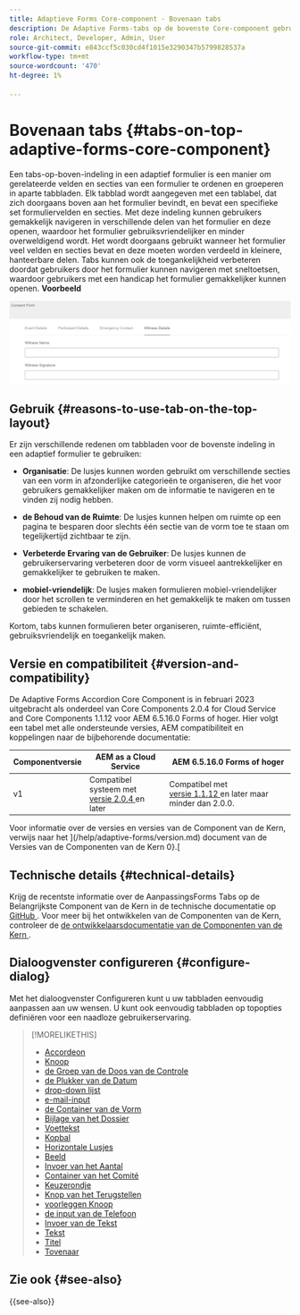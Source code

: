 ```yaml
---
title: Adaptieve Forms Core-component - Bovenaan tabs
description: De Adaptive Forms-tabs op de bovenste Core-component gebruiken of aanpassen.
role: Architect, Developer, Admin, User
source-git-commit: e843ccf5c030cd4f1015e3290347b5799828537a
workflow-type: tm+mt
source-wordcount: '470'
ht-degree: 1%

---
```



# Bovenaan tabs {#tabs-on-top-adaptive-forms-core-component}

Een tabs-op-boven-indeling in een adaptief formulier is een manier om gerelateerde velden en secties van een formulier te ordenen en groeperen in aparte tabbladen. Elk tabblad wordt aangegeven met een tablabel, dat zich doorgaans boven aan het formulier bevindt, en bevat een specifieke set formuliervelden en secties. Met deze indeling kunnen gebruikers gemakkelijk navigeren in verschillende delen van het formulier en deze openen, waardoor het formulier gebruiksvriendelijker en minder overweldigend wordt. Het wordt doorgaans gebruikt wanneer het formulier veel velden en secties bevat en deze moeten worden verdeeld in kleinere, hanteerbare delen. Tabs kunnen ook de toegankelijkheid verbeteren doordat gebruikers door het formulier kunnen navigeren met sneltoetsen, waardoor gebruikers met een handicap het formulier gemakkelijker kunnen openen.
**Voorbeeld**

![ lusjes bovenop ](/help/adaptive-forms/assets/tabs.png)

## Gebruik {#reasons-to-use-tab-on-the-top-layout}

Er zijn verschillende redenen om tabbladen voor de bovenste indeling in een adaptief formulier te gebruiken:

* **Organisatie**: De lusjes kunnen worden gebruikt om verschillende secties van een vorm in afzonderlijke categorieën te organiseren, die het voor gebruikers gemakkelijker maken om de informatie te navigeren en te vinden zij nodig hebben.

* **de Behoud van de Ruimte**: De lusjes kunnen helpen om ruimte op een pagina te besparen door slechts één sectie van de vorm toe te staan om tegelijkertijd zichtbaar te zijn.

* **Verbeterde Ervaring van de Gebruiker**: De lusjes kunnen de gebruikerservaring verbeteren door de vorm visueel aantrekkelijker en gemakkelijker te gebruiken te maken.

* **mobiel-vriendelijk**: De lusjes maken formulieren mobiel-vriendelijker door het scrollen te verminderen en het gemakkelijk te maken om tussen gebieden te schakelen.

Kortom, tabs kunnen formulieren beter organiseren, ruimte-efficiënt, gebruiksvriendelijk en toegankelijk maken.

## Versie en compatibiliteit {#version-and-compatibility}

De Adaptive Forms Accordion Core Component is in februari 2023 uitgebracht als onderdeel van Core Components 2.0.4 for Cloud Service and Core Components 1.1.12 voor AEM 6.5.16.0 Forms of hoger. Hier volgt een tabel met alle ondersteunde versies, AEM compatibiliteit en koppelingen naar de bijbehorende documentatie:

| Componentversie | AEM as a Cloud Service | AEM 6.5.16.0 Forms of hoger |
|---|---|---|
| v1 | Compatibel systeem met <br>[ versie 2.0.4 ](/help/adaptive-forms/version.md) en later | Compatibel met <br>[ versie 1.1.12 ](/help/adaptive-forms/version.md) en later maar minder dan 2.0.0. |

Voor informatie over de versies en versies van de Component van de Kern, verwijs naar het ](/help/adaptive-forms/version.md) document van de Versies van de Componenten van de Kern 0}.[

<!-- ## Sample Component Output {#sample-component-output}

To experience the Accordion Component as well as see examples of its configuration options as well as HTML and JSON output, visit the [Component Library](https://adobe.com/go/aem_cmp_library_accordion). -->

## Technische details {#technical-details}

Krijg de recentste informatie over de AanpassingsForms Tabs op de Belangrijkste Component van de Kern in de technische documentatie op [ GitHub ](https://github.com/adobe/aem-core-forms-components/tree/master/ui.af.apps/src/main/content/jcr_root/apps/core/fd/components/form/tabsontop/v1/tabsontop). Voor meer bij het ontwikkelen van de Componenten van de Kern, controleer de [ de ontwikkelaarsdocumentatie van de Componenten van de Kern ](/help/developing/overview.md).

## Dialoogvenster configureren {#configure-dialog}

Met het dialoogvenster Configureren kunt u uw tabbladen eenvoudig aanpassen aan uw wensen. U kunt ook eenvoudig tabbladen op topopties definiëren voor een naadloze gebruikerservaring.

<!--

## Related article {#related-article}

* [Create a standalone Adaptive Form](https://experienceleague.adobe.com/docs/experience-manager-cloud-service/content/forms/adaptive-forms-authoring/authoring-adaptive-forms-core-components/create-an-adaptive-form-on-forms-cs/creating-adaptive-form-core-components.html)

-->


>[!MORELIKETHIS]
>
>* [ Accordeon ](/help/adaptive-forms/components/accordion.md)
>* [ Knoop ](/help/adaptive-forms/components/button.md)
>* [ de Groep van de Doos van de Controle ](/help/adaptive-forms/components/checkbox-group.md)
>* [ de Plukker van de Datum ](/help/adaptive-forms/components/date-picker.md)
>* [ drop-down lijst ](/help/adaptive-forms/components/drop-down.md)
>* [ e-mail-input ](/help/adaptive-forms/components/email-input.md)
>* [ de Container van de Vorm ](/help/adaptive-forms/components/form-container.md)
>* [ Bijlage van het Dossier ](/help/adaptive-forms/components/file-attachment.md)
>* [ Voettekst ](/help/adaptive-forms/components/footer.md)
>* [ Kopbal ](/help/adaptive-forms/components/header.md)
>* [ Horizontale Lusjes ](/help/adaptive-forms/components/horizontal-tabs.md)
>* [ Beeld ](/help/adaptive-forms/components/image.md)
>* [ Invoer van het Aantal ](/help/adaptive-forms/components/number-input.md)
>* [ Container van het Comité ](/help/adaptive-forms/components/panel-container.md)
>* [ Keuzerondje ](/help/adaptive-forms/components/radio-button.md)
>* [ Knop van het Terugstellen ](/help/adaptive-forms/components/reset-button.md)
>* [ voorleggen Knoop ](/help/adaptive-forms/components/submit-button.md)
>* [ de input van de Telefoon ](/help/adaptive-forms/components/telephone-input.md)
>* [ Invoer van de Tekst ](/help/adaptive-forms/components/text-input.md)
>* [ Tekst ](/help/adaptive-forms/components/text.md)
>* [ Titel ](/help/adaptive-forms/components/title.md)
>* [ Tovenaar ](/help/adaptive-forms/components/wizard.md)

## Zie ook {#see-also}


{{see-also}}